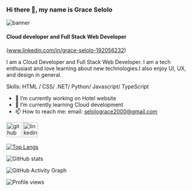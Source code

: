 ### Hi there 👋, my name is Grace Selolo

![banner](https://user-images.githubusercontent.com/102596450/185249407-ac45f775-0ad6-4bd5-b6fd-baeff4c51386.png)

#### Cloud developer and Full Stack Web Developer



(www.linkedin.com/in/grace-selolo-192056232)

 I am a Cloud Developer and Full Stack Web Developer. I am a tech enthusiast and love learning about new technologies.I also enjoy UI, UX, and design in general.

Skills: HTML / CSS/ .NET/ Python/ Javascript/ TypeScript

- 🔭 I’m currently working on Hotel website 
- 🌱 I’m currently learning Cloud development 
- 📫 How to reach me: email: selolograce2000@gmail.com  


[<img src='https://cdn.jsdelivr.net/npm/simple-icons@3.0.1/icons/github.svg' alt='github' height='40'>](https://github.com/Grace-1-Sketch)  [<img src='https://cdn.jsdelivr.net/npm/simple-icons@3.0.1/icons/linkedin.svg' alt='linkedin' height='40'>](https://www.linkedin.com/in/www.linkedin.com/in/grace-selolo-192056232/)  

[![Top Langs](https://github-readme-stats.vercel.app/api/top-langs/?username=Grace-1-Sketch)](https://github.com/anuraghazra/github-readme-stats)

![GitHub stats](https://github-readme-stats.vercel.app/api?username=Grace-1-Sketch&show_icons=true)  

![GitHub Activity Graph](https://activity-graph.herokuapp.com/graph?username=Grace-1-Sketch)  

![Profile views](https://gpvc.arturio.dev/Grace-1-Sketch)  





 
